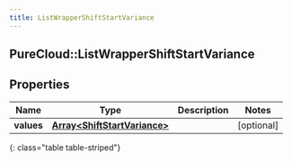```yaml
---
title: ListWrapperShiftStartVariance
---
```

## PureCloud::ListWrapperShiftStartVariance

## Properties

|Name | Type | Description | Notes|
|------------ | ------------- | ------------- | -------------|
| **values** | [**Array&lt;ShiftStartVariance&gt;**](ShiftStartVariance.html) |  | [optional] |
{: class="table table-striped"}


